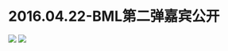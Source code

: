 # 2016.04.22-BML第二弹嘉宾公开
![](https://bilicoverimg.github.io/2016/2016.04.22-BML第二弹嘉宾公开.jpg)
![](https://bilicoverimg.github.io/2016/2016.04.22-BML第二弹嘉宾公开%28平板截图%29.jpg)
